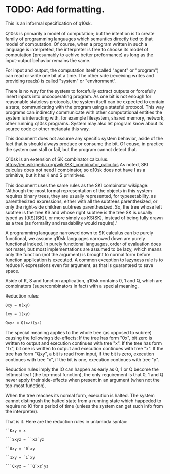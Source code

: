 # TODO: Add formatting.

This is an informal specification of q10sk.

Q10sk is primarily a model of computation;
but the intention is to create family of programming languages
which semantics directly tied to that model of computation.
Of course, when a program written in such a language is interpreted,
the interpreter is free to choose its model of computation
(presumably to achive better preformance)
as long as the input-output behavior remains the same.

For input and output, the computation itself (called "agent" or "program")
can read or write one bit at a time.
The other side (receiving writes and providing reads) is called
"system" or "environment".

There is no way for the system to forcefully extract outputs
or forcefully insert inputs into uncooperating program.
As one bit is not enough for reasonable stateless protocols,
the system itself can be expected to contain a state,
communicating with the program using a stateful protocol.
This way programs can indirectly communicate
with other computational entities the system is interacting with,
for example filesystem, shared memory, network, other running q10sk programs.
System may also let program know about its source code
or other metadata this way.

This document does not assume any specific system behavior,
aside of the fact that is should always produce or consume the bit.
Of couse, in practice the system can stall or fail,
but the program cannot detect that.

Q10sk is an extension of SK combinator calculus.
https://en.wikipedia.org/wiki/SKI_combinator_calculus
As noted, SKI calculus does not need I combinator,
so q10sk does not have I as a primitive, but it has K and S primitives.

This document uses the same rules as the SKI combinator wikipage:
"Although the most formal representation of the objects in this system requires binary trees,
they are usually represented, for typesetability, as parenthesized expressions,
either with all the subtrees parenthesized, or only the right-side children subtrees parenthesized.
So, the tree whose left subtree is the tree KS and whose right subtree is the tree SK
is usually typed as ((KS)(SK)), or more simply as KS(SK),
instead of being fully drawn as a tree (as formality and readability would require)."

A programming language narrowed down to SK calculus
can be purely functional, we assume q10sk languages narrowed down are purely functional indeed.
In purely functional languages, order of evaluation does not mater,
but most implementations are assumed to be lazy,
which means only the function (not the argument) is brought to normal form
before function application is executed.
A common exception to lazyness rule is to reduce K expressions even for argument,
as that is guaranteed to save space.

Aside of K, S and function application, q10sk contains 0, 1 and Q,
which are combinators (supercombinators in fact) with a special meaning.

Reduction rules:

<code>0xy = 0(xy)</code>

<code>1xy = 1(xy)</code>

<code>Qxyz = Q(xz)(yz)</code>

The special meaning applies to the whole tree (as opposed to subree) causing the following side-effects:
If the tree has form "0x", bit zero is written to output and execution continues with tree "x".
If the tree has form "1x", bit one is written to output and execution continues with tree "x".
If the tree has form "Qxy", a bit is read from input,
if the bit is zero, execution continues with tree "x",
if the bit is one, execution continues with tree "y".

Reduction rules imply the IO can happen as early as 0, 1 or Q become the leftmost leaf
(the top-most function), the only requirement is that 0, 1 and Q
never apply their side-effects when present in an argument (when not the top-most function).

When the tree reaches its normal form, execution is halted.
The system cannot distingush the halted state from a running state which happeded
to require no IO for a period of time (unless the system can get such info from the interpreter).

That is it. Here are the reduction rules in unlambda syntax:

<code>\`\`Kxy = x</code>

<code>\`\`\`Sxyz = \`\`xz\`yz</code>

<code>\`\`0xy = \`0\`xy</code>

<code>\`\`1xy = \`1\`xy</code>

<code>\`\`\`Qxyz = \`\`Q\`xz\`yz</code>
